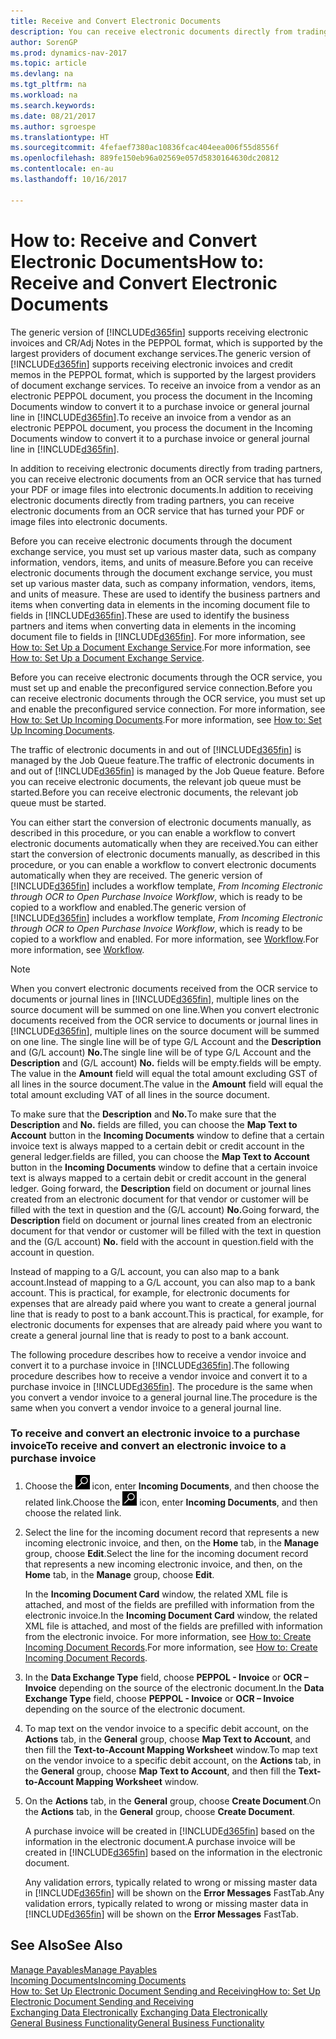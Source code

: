 ```yaml
---
title: Receive and Convert Electronic Documents
description: You can receive electronic documents directly from trading partners or from an OCR service.
author: SorenGP
ms.prod: dynamics-nav-2017
ms.topic: article
ms.devlang: na
ms.tgt_pltfrm: na
ms.workload: na
ms.search.keywords: 
ms.date: 08/21/2017
ms.author: sgroespe
ms.translationtype: HT
ms.sourcegitcommit: 4fefaef7380ac10836fcac404eea006f55d8556f
ms.openlocfilehash: 889fe150eb96a02569e057d5830164630dc20812
ms.contentlocale: en-au
ms.lasthandoff: 10/16/2017

---
```

# <a name="how-to-receive-and-convert-electronic-documents"></a><span data-ttu-id="23f77-103">How to: Receive and Convert Electronic Documents</span><span class="sxs-lookup"><span data-stu-id="23f77-103">How to: Receive and Convert Electronic Documents</span></span>
<span data-ttu-id="23f77-104">The generic version of [!INCLUDE[d365fin](includes/d365fin_md.md)] supports receiving electronic invoices and CR/Adj Notes in the PEPPOL format, which is supported by the largest providers of document exchange services.</span><span class="sxs-lookup"><span data-stu-id="23f77-104">The generic version of [!INCLUDE[d365fin](includes/d365fin_md.md)] supports receiving electronic invoices and credit memos in the PEPPOL format, which is supported by the largest providers of document exchange services.</span></span> <span data-ttu-id="23f77-105">To receive an invoice from a vendor as an electronic PEPPOL document, you process the document in the Incoming Documents window to convert it to a purchase invoice or general journal line in [!INCLUDE[d365fin](includes/d365fin_md.md)].</span><span class="sxs-lookup"><span data-stu-id="23f77-105">To receive an invoice from a vendor as an electronic PEPPOL document, you process the document in the Incoming Documents window to convert it to a purchase invoice or general journal line in [!INCLUDE[d365fin](includes/d365fin_md.md)].</span></span>

 <span data-ttu-id="23f77-106">In addition to receiving electronic documents directly from trading partners, you can receive electronic documents from an OCR service that has turned your PDF or image files into electronic documents.</span><span class="sxs-lookup"><span data-stu-id="23f77-106">In addition to receiving electronic documents directly from trading partners, you can receive electronic documents from an OCR service that has turned your PDF or image files into electronic documents.</span></span>  

 <span data-ttu-id="23f77-107">Before you can receive electronic documents through the document exchange service, you must set up various master data, such as company information, vendors, items, and units of measure.</span><span class="sxs-lookup"><span data-stu-id="23f77-107">Before you can receive electronic documents through the document exchange service, you must set up various master data, such as company information, vendors, items, and units of measure.</span></span> <span data-ttu-id="23f77-108">These are used to identify the business partners and items when converting data in elements in the incoming document file to fields in [!INCLUDE[d365fin](includes/d365fin_md.md)].</span><span class="sxs-lookup"><span data-stu-id="23f77-108">These are used to identify the business partners and items when converting data in elements in the incoming document file to fields in [!INCLUDE[d365fin](includes/d365fin_md.md)].</span></span> <span data-ttu-id="23f77-109">For more information, see [How to: Set Up a Document Exchange Service](across-how-to-set-up-a-document-exchange-service.md).</span><span class="sxs-lookup"><span data-stu-id="23f77-109">For more information, see [How to: Set Up a Document Exchange Service](across-how-to-set-up-a-document-exchange-service.md).</span></span>  

 <span data-ttu-id="23f77-110">Before you can receive electronic documents through the OCR service, you must set up and enable the preconfigured service connection.</span><span class="sxs-lookup"><span data-stu-id="23f77-110">Before you can receive electronic documents through the OCR service, you must set up and enable the preconfigured service connection.</span></span> <span data-ttu-id="23f77-111">For more information, see [How to: Set Up Incoming Documents](across-how-setup-income-documents.md).</span><span class="sxs-lookup"><span data-stu-id="23f77-111">For more information, see [How to: Set Up Incoming Documents](across-how-setup-income-documents.md).</span></span>  

 <span data-ttu-id="23f77-112">The traffic of electronic documents in and out of [!INCLUDE[d365fin](includes/d365fin_md.md)] is managed by the Job Queue feature.</span><span class="sxs-lookup"><span data-stu-id="23f77-112">The traffic of electronic documents in and out of [!INCLUDE[d365fin](includes/d365fin_md.md)] is managed by the Job Queue feature.</span></span> <span data-ttu-id="23f77-113">Before you can receive electronic documents, the relevant job queue must be started.</span><span class="sxs-lookup"><span data-stu-id="23f77-113">Before you can receive electronic documents, the relevant job queue must be started.</span></span>  

 <span data-ttu-id="23f77-114">You can either start the conversion of electronic documents manually, as described in this procedure, or you can enable a workflow to convert electronic documents automatically when they are received.</span><span class="sxs-lookup"><span data-stu-id="23f77-114">You can either start the conversion of electronic documents manually, as described in this procedure, or you can enable a workflow to convert electronic documents automatically when they are received.</span></span> <span data-ttu-id="23f77-115">The generic version of [!INCLUDE[d365fin](includes/d365fin_md.md)] includes a workflow template, *From Incoming Electronic through OCR to Open Purchase Invoice Workflow*, which is ready to be copied to a workflow and enabled.</span><span class="sxs-lookup"><span data-stu-id="23f77-115">The generic version of [!INCLUDE[d365fin](includes/d365fin_md.md)] includes a workflow template, *From Incoming Electronic through OCR to Open Purchase Invoice Workflow*, which is ready to be copied to a workflow and enabled.</span></span> <span data-ttu-id="23f77-116">For more information, see [Workflow](across-workflow.md).</span><span class="sxs-lookup"><span data-stu-id="23f77-116">For more information, see [Workflow](across-workflow.md).</span></span>  

> [!NOTE]  
>  <span data-ttu-id="23f77-117">When you convert electronic documents received from the OCR service to documents or journal lines in [!INCLUDE[d365fin](includes/d365fin_md.md)], multiple lines on the source document will be summed on one line.</span><span class="sxs-lookup"><span data-stu-id="23f77-117">When you convert electronic documents received from the OCR service to documents or journal lines in [!INCLUDE[d365fin](includes/d365fin_md.md)], multiple lines on the source document will be summed on one line.</span></span> <span data-ttu-id="23f77-118">The single line will be of type G/L Account and the **Description** and (G/L account) **No.**</span><span class="sxs-lookup"><span data-stu-id="23f77-118">The single line will be of type G/L Account and the **Description** and (G/L account) **No.**</span></span> <span data-ttu-id="23f77-119">fields will be empty.</span><span class="sxs-lookup"><span data-stu-id="23f77-119">fields will be empty.</span></span> <span data-ttu-id="23f77-120">The value in the **Amount** field will equal the total amount excluding GST of all lines in the source document.</span><span class="sxs-lookup"><span data-stu-id="23f77-120">The value in the **Amount** field will equal the total amount excluding VAT of all lines in the source document.</span></span>  
>   
>  <span data-ttu-id="23f77-121">To make sure that the **Description** and **No.**</span><span class="sxs-lookup"><span data-stu-id="23f77-121">To make sure that the **Description** and **No.**</span></span> <span data-ttu-id="23f77-122">fields are filled, you can choose the **Map Text to Account** button in the **Incoming Documents** window to define that a certain invoice text is always mapped to a certain debit or credit account in the general ledger.</span><span class="sxs-lookup"><span data-stu-id="23f77-122">fields are filled, you can choose the **Map Text to Account** button in the **Incoming Documents** window to define that a certain invoice text is always mapped to a certain debit or credit account in the general ledger.</span></span> <span data-ttu-id="23f77-123">Going forward, the **Description** field on document or journal lines created from an electronic document for that vendor or customer will be filled with the text in question and the (G/L account) **No.**</span><span class="sxs-lookup"><span data-stu-id="23f77-123">Going forward, the **Description** field on document or journal lines created from an electronic document for that vendor or customer will be filled with the text in question and the (G/L account) **No.**</span></span> <span data-ttu-id="23f77-124">field with the account in question.</span><span class="sxs-lookup"><span data-stu-id="23f77-124">field with the account in question.</span></span>  
>   
>  <span data-ttu-id="23f77-125">Instead of mapping to a G/L account, you can also map to a bank account.</span><span class="sxs-lookup"><span data-stu-id="23f77-125">Instead of mapping to a G/L account, you can also map to a bank account.</span></span> <span data-ttu-id="23f77-126">This is practical, for example, for electronic documents for expenses that are already paid where you want to create a general journal line that is ready to post to a bank account.</span><span class="sxs-lookup"><span data-stu-id="23f77-126">This is practical, for example, for electronic documents for expenses that are already paid where you want to create a general journal line that is ready to post to a bank account.</span></span>  

 <span data-ttu-id="23f77-127">The following procedure describes how to receive a vendor invoice and convert it to a purchase invoice in [!INCLUDE[d365fin](includes/d365fin_md.md)].</span><span class="sxs-lookup"><span data-stu-id="23f77-127">The following procedure describes how to receive a vendor invoice and convert it to a purchase invoice in [!INCLUDE[d365fin](includes/d365fin_md.md)].</span></span> <span data-ttu-id="23f77-128">The procedure is the same when you convert a vendor invoice to a general journal line.</span><span class="sxs-lookup"><span data-stu-id="23f77-128">The procedure is the same when you convert a vendor invoice to a general journal line.</span></span>  

### <a name="to-receive-and-convert-an-electronic-invoice-to-a-purchase-invoice"></a><span data-ttu-id="23f77-129">To receive and convert an electronic invoice to a purchase invoice</span><span class="sxs-lookup"><span data-stu-id="23f77-129">To receive and convert an electronic invoice to a purchase invoice</span></span>  

1.  <span data-ttu-id="23f77-130">Choose the ![Search for Page or Report](media/ui-search/search_small.png "Search for Page or Report icon") icon, enter **Incoming Documents**, and then choose the related link.</span><span class="sxs-lookup"><span data-stu-id="23f77-130">Choose the ![Search for Page or Report](media/ui-search/search_small.png "Search for Page or Report icon") icon, enter **Incoming Documents**, and then choose the related link.</span></span>  

2.  <span data-ttu-id="23f77-131">Select the line for the incoming document record that represents a new incoming electronic invoice, and then, on the **Home** tab, in the **Manage** group, choose **Edit**.</span><span class="sxs-lookup"><span data-stu-id="23f77-131">Select the line for the incoming document record that represents a new incoming electronic invoice, and then, on the **Home** tab, in the **Manage** group, choose **Edit**.</span></span>  

     <span data-ttu-id="23f77-132">In the **Incoming Document Card** window, the related XML file is attached, and most of the fields are prefilled with information from the electronic invoice.</span><span class="sxs-lookup"><span data-stu-id="23f77-132">In the **Incoming Document Card** window, the related XML file is attached, and most of the fields are prefilled with information from the electronic invoice.</span></span> <span data-ttu-id="23f77-133">For more information, see [How to: Create Incoming Document Records](across-how-create-income-document-records.md).</span><span class="sxs-lookup"><span data-stu-id="23f77-133">For more information, see [How to: Create Incoming Document Records](across-how-create-income-document-records.md).</span></span>  

3.  <span data-ttu-id="23f77-134">In the **Data Exchange Type** field, choose **PEPPOL - Invoice** or **OCR – Invoice** depending on the source of the electronic document.</span><span class="sxs-lookup"><span data-stu-id="23f77-134">In the **Data Exchange Type** field, choose **PEPPOL - Invoice** or **OCR – Invoice** depending on the source of the electronic document.</span></span>  

4.  <span data-ttu-id="23f77-135">To map text on the vendor invoice to a specific debit account, on the **Actions** tab, in the **General** group, choose **Map Text to Account**, and then fill the **Text-to-Account Mapping Worksheet** window.</span><span class="sxs-lookup"><span data-stu-id="23f77-135">To map text on the vendor invoice to a specific debit account, on the **Actions** tab, in the **General** group, choose **Map Text to Account**, and then fill the **Text-to-Account Mapping Worksheet** window.</span></span>  

5.  <span data-ttu-id="23f77-136">On the **Actions** tab, in the **General** group, choose **Create Document**.</span><span class="sxs-lookup"><span data-stu-id="23f77-136">On the **Actions** tab, in the **General** group, choose **Create Document**.</span></span>  

     <span data-ttu-id="23f77-137">A purchase invoice will be created in [!INCLUDE[d365fin](includes/d365fin_md.md)] based on the information in the electronic document.</span><span class="sxs-lookup"><span data-stu-id="23f77-137">A purchase invoice will be created in [!INCLUDE[d365fin](includes/d365fin_md.md)] based on the information in the electronic document.</span></span>  

     <span data-ttu-id="23f77-138">Any validation errors, typically related to wrong or missing master data in [!INCLUDE[d365fin](includes/d365fin_md.md)] will be shown on the **Error Messages** FastTab.</span><span class="sxs-lookup"><span data-stu-id="23f77-138">Any validation errors, typically related to wrong or missing master data in [!INCLUDE[d365fin](includes/d365fin_md.md)] will be shown on the **Error Messages** FastTab.</span></span>  

## <a name="see-also"></a><span data-ttu-id="23f77-139">See Also</span><span class="sxs-lookup"><span data-stu-id="23f77-139">See Also</span></span>  
[<span data-ttu-id="23f77-140">Manage Payables</span><span class="sxs-lookup"><span data-stu-id="23f77-140">Manage Payables</span></span>](payables-manage-payables.md)  
[<span data-ttu-id="23f77-141">Incoming Documents</span><span class="sxs-lookup"><span data-stu-id="23f77-141">Incoming Documents</span></span>](across-income-documents.md)  
[<span data-ttu-id="23f77-142">How to: Set Up Electronic Document Sending and Receiving</span><span class="sxs-lookup"><span data-stu-id="23f77-142">How to: Set Up Electronic Document Sending and Receiving</span></span>](across-how-to-set-up-electronic-document-sending-and-receiving.md)  
<span data-ttu-id="23f77-143">[Exchanging Data Electronically](across-data-exchange.md) </span><span class="sxs-lookup"><span data-stu-id="23f77-143">[Exchanging Data Electronically](across-data-exchange.md) </span></span>  
[<span data-ttu-id="23f77-144">General Business Functionality</span><span class="sxs-lookup"><span data-stu-id="23f77-144">General Business Functionality</span></span>](ui-across-business-areas.md)  


